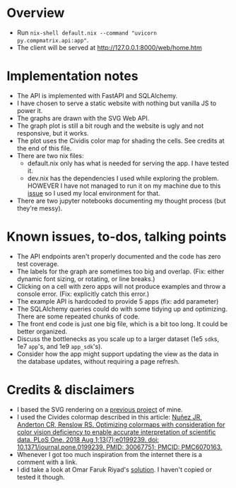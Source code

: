 # Overview
* Run `nix-shell default.nix --command "uvicorn py.compmatrix.api:app"`.
* The client will be served at http://127.0.0.1:8000/web/home.htm
# Implementation notes
* The API is implemented with FastAPI and SQLAlchemy.
* I have chosen to serve a static website with nothing but vanilla JS to power it.
* The graphs are drawn with the SVG Web API.
* The graph plot is still a bit rough and the website is ugly and not responsive, but it works.
* The plot uses the Cividis color map for shading the cells. See credits at the end of this file.
* There are two nix files: 
    * default.nix only has what is needed for serving the app. I have tested it.
    * dev.nix has the dependencies I used while exploring the problem. HOWEVER I have not managed to run it on my machine due to this [issue](https://github.com/jupyterlab/jupyterlab/issues/9863#issuecomment-911868770) so I used my local environment for that.
* There are two jupyter notebooks documenting my thought process (but they're messy).
# Known issues, to-dos, talking points
* The API endpoints aren't properly documented and the code has zero test coverage.
* The labels for the graph are sometimes too big and overlap. (Fix: either dynamic font sizing, or rotating, or line breaks.)
* Clicking on a cell with zero apps will not produce examples and throw a console error. (Fix: explicitly catch this error.)
* The example API is hardcoded to provide 5 apps (fix: add parameter)
* The SQLAlchemy queries could do with some tidying up and optimizing. There are some repeated chunks of code.
* The front end code is just one  big file, which is a bit too long. It could be better organized.
* Discuss the bottlenecks as you scale up to a larger dataset (1e5 `sdk`s, 1e7 `app`'s, and 1e9 `app_sdk`'s).  
* Consider how the app might support updating the view as the data in the database updates, without requiring a page refresh.

# Credits & disclaimers
* I based the SVG rendering on a [previous project](https://github.com/miguelpacha/majesties) of mine.
* I used the Civides colormap described in this article:
[Nuñez JR, Anderton CR, Renslow RS. Optimizing colormaps with consideration for color vision deficiency to enable accurate interpretation of scientific data. PLoS One. 2018 Aug 1;13(7):e0199239. doi: 10.1371/journal.pone.0199239. PMID: 30067751; PMCID: PMC6070163.](https://www.ncbi.nlm.nih.gov/pmc/articles/PMC6070163/)
* Whenever I got too much inspiration from the internet there is a comment with a link.
* I did take a look at Omar Faruk Riyad's [solution](https://github.com/omfriyad/mixrank-interview/). I haven't copied or tested it though.
